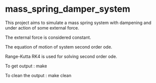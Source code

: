 # mass_spring_damper_system

This project aims to simulate a mass spring system with dampening and under action of some external force.

The external force is considered constant.

The equation of motion of system second order ode.

Range-Kutta RK4 is used for solving second order ode.

To get output :
	make

To clean the output :
	make clean 
